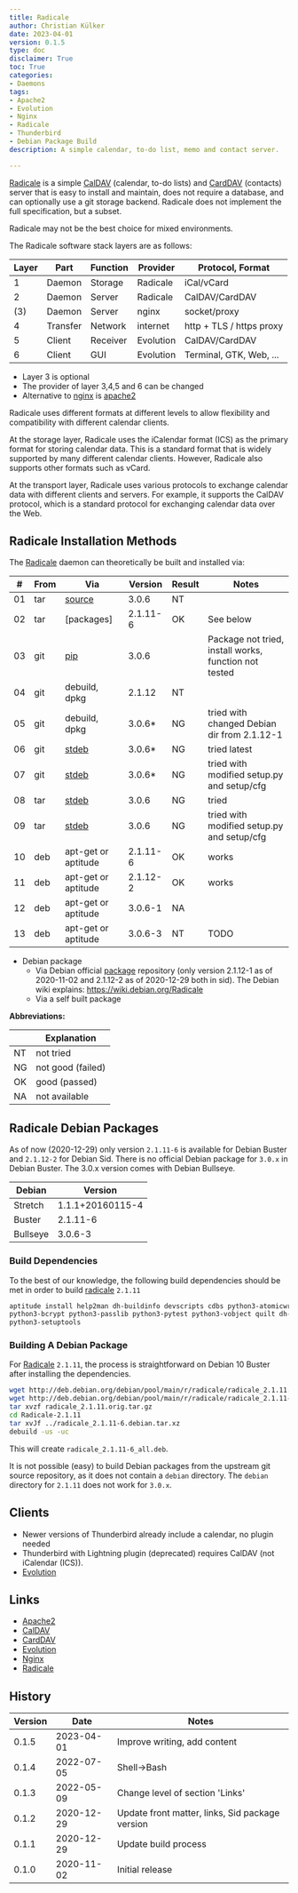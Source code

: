 ```yaml
---
title: Radicale
author: Christian Külker
date: 2023-04-01
version: 0.1.5
type: doc
disclaimer: True
toc: True
categories:
- Daemons
tags:
- Apache2
- Evolution
- Nginx
- Radicale
- Thunderbird
- Debian Package Build
description: A simple calendar, to-do list, memo and contact server.

---
```


[Radicale] is a simple [CalDAV] (calendar, to-do lists) and [CardDAV]
(contacts) server that is easy to install and maintain, does not require a
database, and can optionally use a git storage backend. Radicale does not
implement the full specification, but a subset.

Radicale may not be the best choice for mixed environments.

The Radicale software stack layers are as follows:

| Layer | Part     | Function | Provider  | Protocol, Format         |
| ----- | -------- | -------- | --------- | ------------------------ |
| 1     | Daemon   | Storage  | Radicale  | iCal/vCard               |
| 2     | Daemon   | Server   | Radicale  | CalDAV/CardDAV           |
| (3)   | Daemon   | Server   | nginx     | socket/proxy             |
| 4     | Transfer | Network  | internet  | http + TLS / https proxy |
| 5     | Client   | Receiver | Evolution | CalDAV/CardDAV           |
| 6     | Client   | GUI      | Evolution | Terminal, GTK, Web, ...  |

- Layer 3 is optional
- The provider of layer 3,4,5 and 6 can be changed
- Alternative to [nginx] is [apache2]

Radicale uses different formats at different levels to allow flexibility and
compatibility with different calendar clients.

At the storage layer, Radicale uses the iCalendar format (ICS) as the primary
format for storing calendar data. This is a standard format that is widely
supported by many different calendar clients. However, Radicale also supports
other formats such as vCard.

At the transport layer, Radicale uses various protocols to exchange calendar
data with different clients and servers. For example, it supports the CalDAV
protocol, which is a standard protocol for exchanging calendar data over the
Web.

## Radicale Installation Methods

The [Radicale] daemon can theoretically be built and installed via:

| #  | From | Via                 | Version  | Result | Notes                                                 |
| -- | ---- | ------------------- | -------- | ------ | ----------------------------------------------------- |
| 01 | tar  | [source]            | 3.0.6    | NT     |                                                       |
| 02 | tar  | [packages]          | 2.1.11-6 | OK     | See below                                             |
| 03 | git  | [pip]               | 3.0.6    |        | Package not tried, install works, function not tested |
| 04 | git  | debuild, dpkg       | 2.1.12   | NT     |                                                       |
| 05 | git  | debuild, dpkg       | 3.0.6*   | NG     | tried with changed Debian dir from 2.1.12-1           |
| 06 | git  | [stdeb]             | 3.0.6*   | NG     | tried latest                                          |
| 07 | git  | [stdeb]             | 3.0.6*   | NG     | tried with modified setup.py and setup/cfg            |
| 08 | tar  | [stdeb]             | 3.0.6    | NG     | tried                                                 |
| 09 | tar  | [stdeb]             | 3.0.6    | NG     | tried with modified setup.py and setup/cfg            |
| 10 | deb  | apt-get or aptitude | 2.1.11-6 | OK     | works                                                 |
| 11 | deb  | apt-get or aptitude | 2.1.12-2 | OK     | works                                                 |
| 12 | deb  | apt-get or aptitude | 3.0.6-1  | NA     |                                                       |
| 13 | deb  | apt-get or aptitude | 3.0.6-3  | NT     | TODO                                                  |

- Debian package
  - Via Debian official [package] repository (only version 2.1.12-1 as of
    2020-11-02 and 2.1.12-2 as of 2020-12-29 both in sid). The Debian wiki
    explains: https://wiki.debian.org/Radicale
  - Via a self built package

**Abbreviations:**

|    | Explanation       |
| -- | ----------------- |
| NT | not tried         |
| NG | not good (failed) |
| OK | good (passed)     |
| NA | not available     |

## Radicale Debian Packages

As of now (2020-12-29) only version `2.1.11-6` is available for Debian Buster
and `2.1.12-2` for Debian Sid. There is no official Debian package for `3.0.x`
in Debian Buster. The 3.0.x version comes with Debian Bullseye.

| Debian   | Version          |
|----------|------------------|
| Stretch  | 1.1.1+20160115-4 |
| Buster   | 2.1.11-6         |
| Bullseye | 3.0.6-3          |


### Build Dependencies

To the best of our knowledge, the following build dependencies should be met in
order to build [radicale] `2.1.11`

```bash
aptitude install help2man dh-buildinfo devscripts cdbs python3-atomicwrites \
python3-bcrypt python3-passlib python3-pytest python3-vobject quilt dh-python \
python3-setuptools
```

### Building A Debian Package

For [Radicale] `2.1.11`, the process is straightforward on Debian 10 Buster
after installing the dependencies.

```bash
wget http://deb.debian.org/debian/pool/main/r/radicale/radicale_2.1.11.orig.tar.gz
wget http://deb.debian.org/debian/pool/main/r/radicale/radicale_2.1.11-6.debian.tar.xz
tar xvzf radicale_2.1.11.orig.tar.gz
cd Radicale-2.1.11
tar xvJf ../radicale_2.1.11-6.debian.tar.xz
debuild -us -uc
```

This will create `radicale_2.1.11-6_all.deb`.

It is not possible (easy) to build Debian packages from the upstream git source
repository, as it does not contain a `debian` directory. The `debian` directory
for `2.1.11` does not work for `3.0.x`.

## Clients

- Newer versions of Thunderbird already include a calendar, no plugin needed
- Thunderbird with Lightning plugin (deprecated) requires CalDAV (not iCalendar
  (ICS)).
- [Evolution]

## Links

- [Apache2]
- [CalDAV]
- [CardDAV]
- [Evolution]
- [Nginx]
- [Radicale]

[Apache2]: https://httpd.apache.org/
[CalDAV]: https://en.wikipedia.org/wiki/CalDAV
[CardDAV]: https://en.wikipedia.org/wiki/CardDAV
[Evolution]: https://wiki.gnome.org/Apps/Evolution
[Nginx]: https://docs.nginx.com/nginx/admin-guide/installing-nginx/installing-nginx-open-source/
[package]: https://packages.debian.org/radicale
[pip]: https://radicale.org/3.0.html
[Radicale]: https://radicale.org/
[source]: https://github.com/Kozea/Radicale/tags
[stdeb]: https://pypi.org/project/stdeb/

## History

| Version | Date       | Notes                                                |
| ------- | ---------- | ---------------------------------------------------- |
| 0.1.5   | 2023-04-01 | Improve writing, add content                         |
| 0.1.4   | 2022-07-05 | Shell->Bash                                          |
| 0.1.3   | 2022-05-09 | Change level of section 'Links'                      |
| 0.1.2   | 2020-12-29 | Update front matter, links, Sid package version      |
| 0.1.1   | 2020-12-29 | Update build process                                 |
| 0.1.0   | 2020-11-02 | Initial release                                      |


